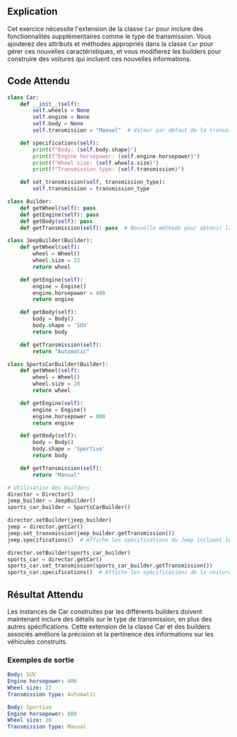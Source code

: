 ## Explication

Cet exercice nécessite l'extension de la classe `Car` pour inclure des fonctionnalités supplémentaires comme le type de transmission. Vous ajouterez des attributs et méthodes appropriés dans la classe `Car` pour gérer ces nouvelles caractéristiques, et vous modifierez les builders pour construire des voitures qui incluent ces nouvelles informations.

## Code Attendu

```python
class Car:
    def __init__(self):
        self.wheels = None
        self.engine = None
        self.body = None
        self.transmission = "Manual"  # Valeur par défaut de la transmission

    def specifications(self):
        print(f"Body: {self.body.shape}")
        print(f"Engine horsepower: {self.engine.horsepower}")
        print(f"Wheel size: {self.wheels.size}")
        print(f"Transmission type: {self.transmission}")

    def set_transmission(self, transmission_type):
        self.transmission = transmission_type

class Builder:
    def getWheel(self): pass
    def getEngine(self): pass
    def getBody(self): pass
    def getTransmission(self): pass  # Nouvelle méthode pour obtenir la transmission

class JeepBuilder(Builder):
    def getWheel(self):
        wheel = Wheel()
        wheel.size = 22
        return wheel

    def getEngine(self):
        engine = Engine()
        engine.horsepower = 400
        return engine

    def getBody(self):
        body = Body()
        body.shape = 'SUV'
        return body

    def getTransmission(self):
        return "Automatic"

class SportsCarBuilder(Builder):
    def getWheel(self):
        wheel = Wheel()
        wheel.size = 20
        return wheel

    def getEngine(self):
        engine = Engine()
        engine.horsepower = 800
        return engine

    def getBody(self):
        body = Body()
        body.shape = 'Sportive'
        return body

    def getTransmission(self):
        return "Manual"

# Utilisation des builders
director = Director()
jeep_builder = JeepBuilder()
sports_car_builder = SportsCarBuilder()

director.setBuilder(jeep_builder)
jeep = director.getCar()
jeep.set_transmission(jeep_builder.getTransmission())
jeep.specifications()  # Affiche les spécifications du Jeep incluant le type de transmission

director.setBuilder(sports_car_builder)
sports_car = director.getCar()
sports_car.set_transmission(sports_car_builder.getTransmission())
sports_car.specifications()  # Affiche les spécifications de la voiture sportive incluant le type de transmission
```

## Résultat Attendu

Les instances de Car construites par les différents builders doivent maintenant inclure des détails sur le type de transmission, en plus des autres spécifications. Cette extension de la classe Car et des builders associés améliore la précision et la pertinence des informations sur les véhicules construits.

### Exemples de sortie

```yaml
Body: SUV
Engine horsepower: 400
Wheel size: 22
Transmission type: Automatic
```

```yaml
Body: Sportive
Engine horsepower: 800
Wheel size: 20
Transmission type: Manual
```
